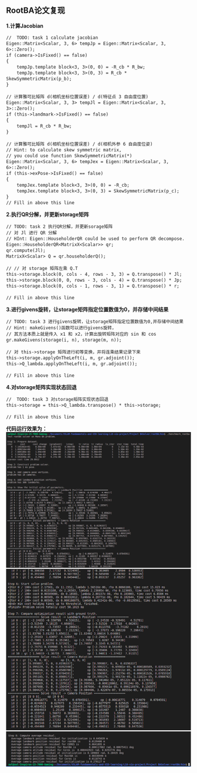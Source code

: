 ## RootBA论文复现

**1.计算Jacobian**

    //  TODO: task 1 calculate jacobian
    Eigen::Matrix<Scalar, 3, 6> tempJp = Eigen::Matrix<Scalar, 3, 6>::Zero();
    if (camera->IsFixed() == false)
    {
        tempJp.template block<3, 3>(0, 0) = -R_cb * R_bw;
        tempJp.template block<3, 3>(0, 3) = R_cb * SkewSymmetricMatrix(p_b);
    }

    // 计算雅可比矩阵 d(相机坐标位置误差) / d(特征点 3 自由度位置)
    Eigen::Matrix<Scalar, 3, 3> tempJl = Eigen::Matrix<Scalar, 3, 3>::Zero();
    if (this->landmark->IsFixed() == false)
    {
        tempJl = R_cb * R_bw;
    }

    // 计算雅可比矩阵 d(相机坐标位置误差) / d(相机外参 6 自由度位姿)
    // Hint: to calculate skew symmetric matrix, 
    // you could use function SkewSymmetricMatrix(*)
    Eigen::Matrix<Scalar, 3, 6> tempJex = Eigen::Matrix<Scalar, 3, 6>::Zero();
    if (this->exPose->IsFixed() == false)
    {
        tempJex.template block<3, 3>(0, 0) = -R_cb;
        tempJex.template block<3, 3>(0, 3) = SkewSymmetricMatrix(p_c);
    }
    // Fill in above this line

**2.执行QR分解，并更新storage矩阵**

    // TODO: task 2 执行QR分解，并更新sorage矩阵
    // 对 Jl 进行 QR 分解
    // HInt: Eigen::HouseholderQR could be used to perform QR decompose.
    Eigen::HouseholderQR<MatrixX<Scalar>> qr;
    qr.compute(Jl);
    MatrixX<Scalar> Q = qr.householderQ();

    // // 对 storage 矩阵左乘 Q.T
    this->storage.block(0, cols - 4, rows - 3, 3) = Q.transpose() * Jl;
    this->storage.block(0, 0, rows - 3, cols - 4) = Q.transpose() * Jp;
    this->storage.block(0, cols - 1, rows - 3, 1) = Q.transpose() * r;

    // Fill in above this line

**3.进行givens旋转，让storage矩阵指定位置数值为0，并存储中间结果**

    // TODO: task 3 进行givens旋转，让storage矩阵指定位置数值为0,并存储中间结果
    // Hint: makeGivens()函数可以进行givens旋转，
    // 其方法本质上就是传入 x1 和 x2，计算出旋转矩阵对应的 sin 和 cos
    gr.makeGivens(storage(i, n), storage(m, n));

    // 对 this->storage 矩阵进行初等变换，并将连乘结果记录下来
    this->storage.applyOnTheLeft(i, m, gr.adjoint());
    this->Q_lambda.applyOnTheLeft(i, m, gr.adjoint());

    // Fill in above this line

**4.对storage矩阵实现状态回退**

    //  TODO: task 3 对storage矩阵实现状态回退
    this->storage = this->Q_lambda.transpose() * this->storage;

    // Fill in above this line

**代码运行效果为：**
![1-5](./1-5.png)
![6-7](./6-7.png)
![8](./8.png)